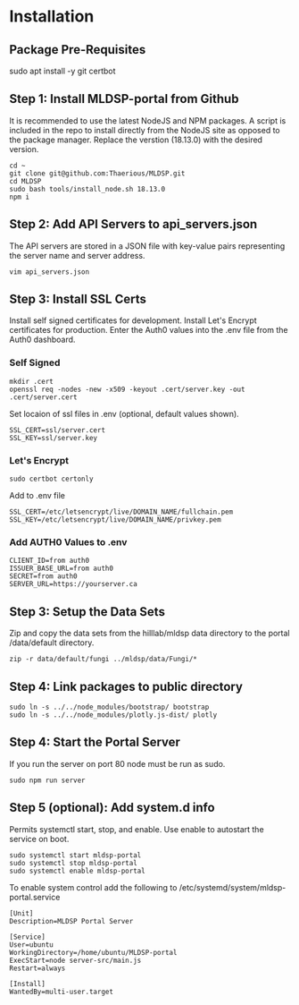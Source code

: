 # Installation

## Package Pre-Requisites

sudo apt install -y git certbot

## Step 1: Install MLDSP-portal from Github
It is recommended to use the latest NodeJS and NPM packages.  A script is included in the
repo to install directly from the NodeJS site as opposed to the package manager.  Replace
the verstion (18.13.0) with the desired version.

    cd ~
    git clone git@github.com:Thaerious/MLDSP.git
    cd MLDSP
    sudo bash tools/install_node.sh 18.13.0
    npm i

## Step 2: Add API Servers to api_servers.json
The API servers are stored in a JSON file with key-value pairs representing the 
server name and server address.

    vim api_servers.json

## Step 3: Install SSL Certs
Install self signed certificates for development.
Install Let's Encrypt certificates for production.
Enter the Auth0 values into the .env file from the Auth0 dashboard.

### Self Signed

    mkdir .cert
    openssl req -nodes -new -x509 -keyout .cert/server.key -out .cert/server.cert

Set locaion of ssl files in .env (optional, default values shown).

    SSL_CERT=ssl/server.cert
    SSL_KEY=ssl/server.key

### Let's Encrypt

    sudo certbot certonly

Add to .env file

    SSL_CERT=/etc/letsencrypt/live/DOMAIN_NAME/fullchain.pem
    SSL_KEY=/etc/letsencrypt/live/DOMAIN_NAME/privkey.pem

### Add AUTH0 Values to .env

    CLIENT_ID=from auth0
    ISSUER_BASE_URL=from auth0
    SECRET=from auth0    
    SERVER_URL=https://yourserver.ca

## Step 3: Setup the Data Sets
Zip and copy the data sets from the hilllab/mldsp data directory to the portal 
/data/default directory.

    zip -r data/default/fungi ../mldsp/data/Fungi/*

## Step 4: Link packages to public directory

    sudo ln -s ../../node_modules/bootstrap/ bootstrap
    sudo ln -s ../../node_modules/plotly.js-dist/ plotly

## Step 4: Start the Portal Server    
If you run the server on port 80 node must be run as sudo.

    sudo npm run server

## Step 5 (optional): Add system.d info
Permits systemctl start, stop, and enable.  Use enable to autostart the service
on boot.

    sudo systemctl start mldsp-portal
    sudo systemctl stop mldsp-portal
    sudo systemctl enable mldsp-portal

To enable system control add the following to /etc/systemd/system/mldsp-portal.service

    [Unit]
    Description=MLDSP Portal Server

    [Service]
    User=ubuntu
    WorkingDirectory=/home/ubuntu/MLDSP-portal
    ExecStart=node server-src/main.js
    Restart=always

    [Install]
    WantedBy=multi-user.target
